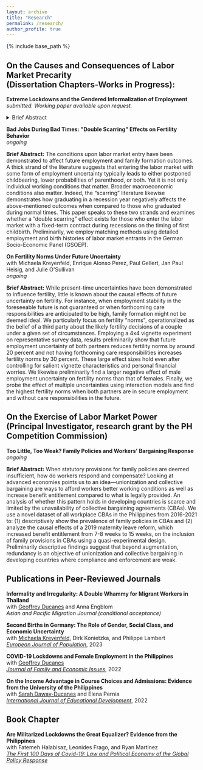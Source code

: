 ```yaml
---
layout: archive
title: "Research"
permalink: /research/
author_profile: true
---
```


{% include base_path %}

## On the Causes and Consequences of Labor Market Precarity <br> (Dissertation Chapters-Works in Progress):

**Extreme Lockdowns and the Gendered Informalization of Employment**<br>_submitted. Working paper available upon request._

<details>
  <summary>Brief Abstract</summary>
  
**Brief Abstract:** The adverse effects of COVID-19 on labour market outcomes are amplified by and partly attributable to the imposition of extreme mobility restrictions. While gendered disparities in job losses and working hours reduction have been demonstrated in the literature, is an informalization of employment observed, and is this phenomenon likewise gendered? This article analyses the Philippines, a country that imposed one of the world’s longest and strictest lockdowns, specifically how its imposition affected informal employment. A conceptual and empirical distinction between compositional and survivalist informalization is proffered—the former referring to informality induced by changes in the size and composition of overall employment, and the latter on informality induced by the need to work absent sufficient welfare support and precautionary household savings. Leveraging on the regional variation in lockdowns in a difference-in-differences design, results demonstrate that, indeed, extreme lockdowns increase the probability of informal employment, conditional on being employed, for women but not for men. 
  
</details>

**Bad Jobs During Bad Times: "Double Scarring" Effects on Fertility Behavior**<br> _ongoing_

**Brief Abstract:** The conditions upon labor market entry have been demonstrated to affect future employment and family formation outcomes. A thick strand of the literature suggests that entering the labor market with some form of employment uncertainty typically leads to either postponed childbearing, lower probabilities of parenthood, or both. Yet it is not only individual working conditions that matter. Broader macroeconomic conditions also matter. Indeed, the “scarring” literature likewise demonstrates how graduating in a recession year negatively affects the above-mentioned outcomes when compared to those who graduated during normal times. This paper speaks to these two strands and examines whether a “double scarring” effect exists for those who enter the labor market with a fixed-term contract during recessions on the timing of first childbirth. Preliminarily, we employ matching methods using detailed employment and birth histories of labor market entrants in the German Socio-Economic Panel (GSOEP).

**On Fertility Norms Under Future Uncertainty**<br>with Michaela Kreyenfeld, Enrique Alonso Perez, Paul Gellert, Jan Paul Heisig, and Julie O'Sullivan<br>_ongoing_

**Brief Abstract:** While present-time uncertainties have been demonstrated to influence fertility, little is known about the causal effects of future uncertainty on fertility. For instance, when employment stability in the foreseeable future is not guaranteed or when forthcoming care responsibilities are anticipated to be high, family formation might not be deemed ideal. We particularly focus on fertility "norms", operationalized as the belief of a third party about the likely fertility decisions of a couple under a given set of circumstances. Employing a 4x4 vignette experiment on representative survey data, results preliminarily show that future employment uncertainty of both partners reduces fertility norms by around 20 percent and not having forthcoming care responsibilities increases fertility norms by 30 percent. These large effect sizes hold even after controlling for salient vignette characteristics and personal financial worries. We likewise preliminarily find a larger negative effect of male employment uncertainty on fertility norms than that of females. Finally, we probe the effect of multiple uncertainties using interaction models and find the highest fertility norms when both partners are in secure employment and without care responsibilities in the future.

## On the Exercise of Labor Market Power <br> (Principal Investigator, research grant by the PH Competition Commission)

**Too Little, Too Weak? Family Policies and Workers' Bargaining Response**<br> _ongoing_

**Brief Abstract:** When statutory provisions for family policies are deemed insufficient, how do workers respond and compensate? Looking at advanced economies points us to an idea—unionization and collective bargaining are ways to afford workers better working conditions as well as increase benefit entitlement compared to what is legally provided. An analysis of whether this pattern holds in developing countries is scarce and limited by the unavailability of collective bargaining agreements (CBAs). We use a novel dataset of all workplace CBAs in the Philippines from 2016-2021 to: (1) descriptively show the prevalence of family policies in CBAs and (2) analyze the causal effects of a 2019 maternity leave reform, which increased benefit entitlement from 7-8 weeks to 15 weeks, on the inclusion of family provisions in CBAs using a quasi-experimental design. Preliminarily descriptive findings suggest that beyond augmentation, redundancy is an objective of unionization and collective bargaining in developing countries where compliance and enforcement are weak.


## Publications in Peer-Reviewed Journals 

**Informality and Irregularity: A Double Whammy for Migrant Workers in Thailand**<br>with [Geoffrey Ducanes](https://2012.ateneo.edu/ls/soss/economics/faculty/ducanes-geoffrey-m) and Anna Engblom<br>_Asian and Pacific Migration Journal (conditional acceptance)_

**Second Births in Germany: The Role of Gender, Social Class, and Economic Uncertainty**<br>with [Michaela Kreyenfeld](https://www.hertie-school.org/en/research/faculty-and-researchers/profile/person/kreyenfeld), Dirk Konietzka, and Philippe Lambert<br>[_European Journal of Population_](https://link.springer.com/article/10.1007/s10680-023-09656-5), 2023

**COVID-19 Lockdowns and Female Employment in the Philippines**<br>with [Geoffrey Ducanes](https://2012.ateneo.edu/ls/soss/economics/faculty/ducanes-geoffrey-m)<br>[_Journal of Family and Economic Issues_](https://link.springer.com/article/10.1007/s10834-022-09879-4), 2022

**On the Income Advantage in Course Choices and Admissions: Evidence from the University of the Philippines**<br>with [Sarah Daway-Ducanes](https://econ.upd.edu.ph/about-upse/faculty/ssdaway/) and Elena Pernia<br>[_International Journal of Educational Development_](https://www.sciencedirect.com/science/article/abs/pii/S0738059322000281), 2022

## Book Chapter

**Are Militarized Lockdowns the Great Equalizer? Evidence from the Philippines**<br>with Fatemeh Halabisaz, Leonides Frago, and Ryan Martinez<br>[_The First 100 Days of Covid-19: Law and Political Economy of the Global Policy Response_](https://books.google.de/books/about/The_First_100_Days_of_Covid_19.html?id=z35MzwEACAAJ&redir_esc=y)

